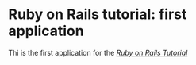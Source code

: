 # Ruby on Rails tutorial: first application

Thi is the first application for the [*Ruby on Rails Tutorial*](http://railstutorial.org/)
